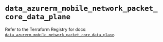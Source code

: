 # `data_azurerm_mobile_network_packet_core_data_plane`

Refer to the Terraform Registry for docs: [`data_azurerm_mobile_network_packet_core_data_plane`](https://registry.terraform.io/providers/hashicorp/azurerm/3.86.0/docs/data-sources/mobile_network_packet_core_data_plane).
